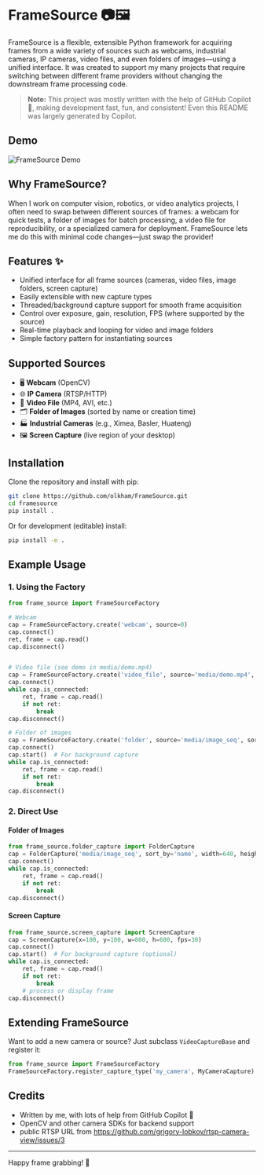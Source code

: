 # FrameSource 📷🖼️

FrameSource is a flexible, extensible Python framework for acquiring frames from a wide variety of sources such as webcams, industrial cameras, IP cameras, video files, and even folders of images—using a unified interface. It was created to support my many projects that require switching between different frame providers without changing the downstream frame processing code.

> **Note:** This project was mostly written with the help of GitHub Copilot 🤖, making development fast, fun, and consistent! Even this README was largely generated by Copilot.

## Demo

![FrameSource Demo](media/demo.gif)

## Why FrameSource?

When I work on computer vision, robotics, or video analytics projects, I often need to swap between different sources of frames: a webcam for quick tests, a folder of images for batch processing, a video file for reproducibility, or a specialized camera for deployment. FrameSource lets me do this with minimal code changes—just swap the provider!

## Features ✨

- Unified interface for all frame sources (cameras, video files, image folders, screen capture)
- Easily extensible with new capture types
- Threaded/background capture support for smooth frame acquisition
- Control over exposure, gain, resolution, FPS (where supported by the source)
- Real-time playback and looping for video and image folders
- Simple factory pattern for instantiating sources

## Supported Sources

- 🖥️ **Webcam** (OpenCV)
- 🌐 **IP Camera** (RTSP/HTTP)
- 🎥 **Video File** (MP4, AVI, etc.)
- 🗂️ **Folder of Images** (sorted by name or creation time)
- 🏭 **Industrial Cameras** (e.g., Ximea, Basler, Huateng)
- 🖼️ **Screen Capture** (live region of your desktop)

## Installation

Clone the repository and install with pip:

```sh
git clone https://github.com/olkham/FrameSource.git
cd framesource
pip install .
```

Or for development (editable) install:

```sh
pip install -e .
```

## Example Usage

### 1. Using the Factory


```python
from frame_source import FrameSourceFactory

# Webcam
cap = FrameSourceFactory.create('webcam', source=0)
cap.connect()
ret, frame = cap.read()
cap.disconnect()


# Video file (see demo in media/demo.mp4)
cap = FrameSourceFactory.create('video_file', source='media/demo.mp4', loop=True)
cap.connect()
while cap.is_connected:
    ret, frame = cap.read()
    if not ret:
        break
cap.disconnect()

# Folder of images
cap = FrameSourceFactory.create('folder', source='media/image_seq', sort_by='date', fps=10, loop=True)
cap.connect()
cap.start()  # For background capture
while cap.is_connected:
    ret, frame = cap.read()
    if not ret:
        break
cap.disconnect()
```

### 2. Direct Use

#### Folder of Images
```python
from frame_source.folder_capture import FolderCapture
cap = FolderCapture('media/image_seq', sort_by='name', width=640, height=480, fps=15, real_time=True, loop=True)
cap.connect()
while cap.is_connected:
    ret, frame = cap.read()
    if not ret:
        break
cap.disconnect()
```

#### Screen Capture
```python
from frame_source.screen_capture import ScreenCapture
cap = ScreenCapture(x=100, y=100, w=800, h=600, fps=30)
cap.connect()
cap.start()  # For background capture (optional)
while cap.is_connected:
    ret, frame = cap.read()
    if not ret:
        break
    # process or display frame
cap.disconnect()
```

## Extending FrameSource

Want to add a new camera or source? Just subclass `VideoCaptureBase` and register it:

```python
from frame_source import FrameSourceFactory
FrameSourceFactory.register_capture_type('my_camera', MyCameraCapture)
```

## Credits

- Written by me, with lots of help from GitHub Copilot 🤖
- OpenCV and other camera SDKs for backend support
- public RTSP URL from https://github.com/grigory-lobkov/rtsp-camera-view/issues/3


---

Happy frame grabbing! 🚀
